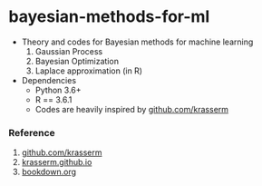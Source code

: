 # bayesian-methods-for-ml


- Theory and codes for Bayesian methods for machine learning
  1. Gaussian Process
  2. Bayesian Optimization
  3. Laplace approximation (in R)
- Dependencies
  - Python 3.6+
  - R == 3.6.1
  - Codes are heavily inspired by [github.com/krasserm][bookdown.org]

### Reference
1. [github.com/krasserm]
2. [krasserm.github.io]
3. [bookdown.org]

[github.com/krasserm]: https://github.com/krasserm/bayesian-machine-learning
[krasserm.github.io]: http://krasserm.github.io
[bookdown.org]: https://bookdown.org/rdpeng/advstatcomp/laplace-approximation.html
